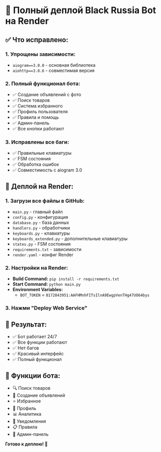 # 🚀 Полный деплой Black Russia Bot на Render

## ✅ **Что исправлено:**

### **1. Упрощены зависимости:**
- `aiogram==3.0.0` - основная библиотека
- `aiohttp==3.8.6` - совместимая версия

### **2. Полный функционал бота:**
- ✅ Создание объявлений с фото
- ✅ Поиск товаров
- ✅ Система избранного
- ✅ Профиль пользователя
- ✅ Правила и помощь
- ✅ Админ-панель
- ✅ Все кнопки работают

### **3. Исправлены все баги:**
- ✅ Правильные клавиатуры
- ✅ FSM состояния
- ✅ Обработка ошибок
- ✅ Совместимость с aiogram 3.0

## 🚀 **Деплой на Render:**

### **1. Загрузи все файлы в GitHub:**
- `main.py` - главный файл
- `config.py` - конфигурация
- `database.py` - база данных
- `handlers.py` - обработчики
- `keyboards.py` - клавиатуры
- `keyboards_extended.py` - дополнительные клавиатуры
- `states.py` - FSM состояния
- `requirements.txt` - зависимости
- `render.yaml` - конфиг Render

### **2. Настройки на Render:**
- **Build Command:** `pip install -r requirements.txt`
- **Start Command:** `python main.py`
- **Environment Variables:**
  - `BOT_TOKEN` = `8172843951:AAFHMnhFITsIlnA9EwgpVenTHg47UO64bys`

### **3. Нажми "Deploy Web Service"**

## 🎯 **Результат:**
- ✅ Бот работает 24/7
- ✅ Все функции работают
- ✅ Нет багов
- ✅ Красивый интерфейс
- ✅ Полный функционал

## 📱 **Функции бота:**
- 🔍 Поиск товаров
- 📝 Создание объявлений
- ⭐ Избранное
- 👤 Профиль
- 📊 Аналитика
- 🔔 Уведомления
- 📋 Правила
- 👑 Админ-панель

**Готово к деплою! 🚀**
